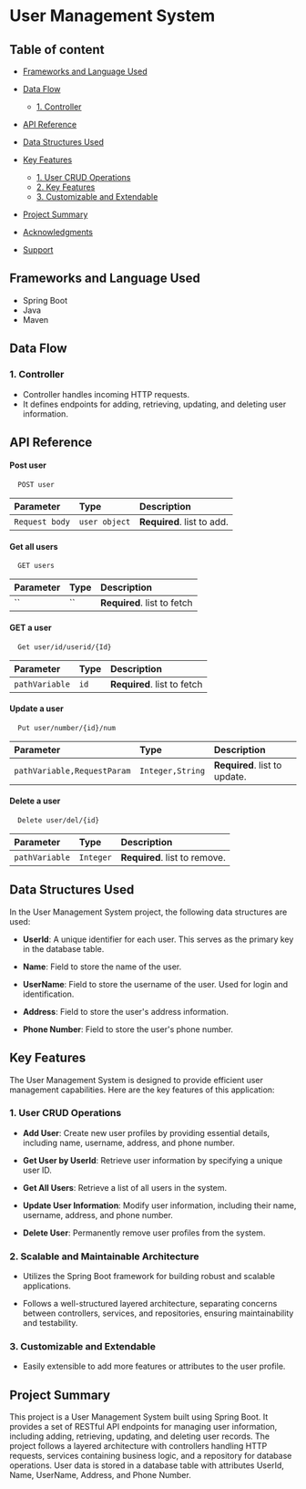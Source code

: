 
# User Management System

## Table of content 
   - [Frameworks and Language Used](#frameworks-and-language-used)
- [Data Flow](#data-flow)
  - [1. Controller](#1-controller)

- [API Reference](#API-Reference)
- [Data Structures Used ](#Data-Structures-Used)
 - [Key Features](#Key-Features)
   - [1. User CRUD Operations](#1-User-CRUD-Operations)
   - [2. Key Features](#2-Key-Features)
   - [3. Customizable and Extendable](#3-Customizable-and-Extendable)
- [Project Summary](#project-summary)
- [Acknowledgments](#Acknowledgments)
- [Support](#Support)



## Frameworks and Language Used
- Spring Boot
- Java
- Maven

## Data Flow

### 1. Controller
- Controller handles incoming HTTP requests.
- It defines endpoints for adding, retrieving, updating, and deleting user information.






## API Reference

#### Post user

```http
  POST user
```

| Parameter | Type     | Description                |
| :-------- | :------- | :------------------------- |
|`Request body`  | `user object` | **Required**. list to add. |

#### Get all users

```http
  GET users
```

| Parameter | Type     | Description                       |
| :-------- | :------- | :-------------------------------- |
| ``      | `` | **Required**. list to  fetch |

#### GET  a user
```http
  Get user/id/userid/{Id}
```

| Parameter | Type     | Description                       |
| :-------- | :------- | :-------------------------------- |
| `pathVariable`      | `id` | **Required**. list to  fetch |

#### Update a user

```http
  Put user/number/{id}/num
```

| Parameter | Type     | Description                       |
| :-------- | :------- | :-------------------------------- |
| `pathVariable,RequestParam`      | `Integer,String` | **Required**. list to  update. |

#### Delete a user

```http
  Delete user/del/{id}
```

| Parameter | Type     | Description                       |
| :-------- | :------- | :-------------------------------- |
| `pathVariable`      | `Integer` | **Required**. list to  remove. |




## Data Structures Used

In the User Management System project, the following data structures are used:


- **UserId**: A unique identifier for each user. This serves as the primary key in the database table.

- **Name**: Field to store the name of the user.

- **UserName**: Field to store the username of the user. Used for login and identification.

- **Address**: Field to store the user's address information.

- **Phone Number**: Field to store the user's phone number.

## Key Features

The User Management System is designed to provide efficient user management capabilities. Here are the key features of this application:

### 1. User CRUD Operations

- **Add User**: Create new user profiles by providing essential details, including name, username, address, and phone number.

- **Get User by UserId**: Retrieve user information by specifying a unique user ID.

- **Get All Users**: Retrieve a list of all users in the system.

- **Update User Information**: Modify user information, including their name, username, address, and phone number.

- **Delete User**: Permanently remove user profiles from the system.

### 2. Scalable and Maintainable Architecture

- Utilizes the Spring Boot framework for building robust and scalable applications.

- Follows a well-structured layered architecture, separating concerns between controllers, services, and repositories, ensuring maintainability and testability.



### 3. Customizable and Extendable

- Easily extensible to add more features or attributes to the user profile.


## Project Summary
This project is a User Management System built using Spring Boot. It provides a set of RESTful API endpoints for managing user information, including adding, retrieving, updating, and deleting user records. The project follows a layered architecture with controllers handling HTTP requests, services containing business logic, and a repository for database operations. User data is stored in a database table with attributes UserId, Name, UserName, Address, and Phone Number.